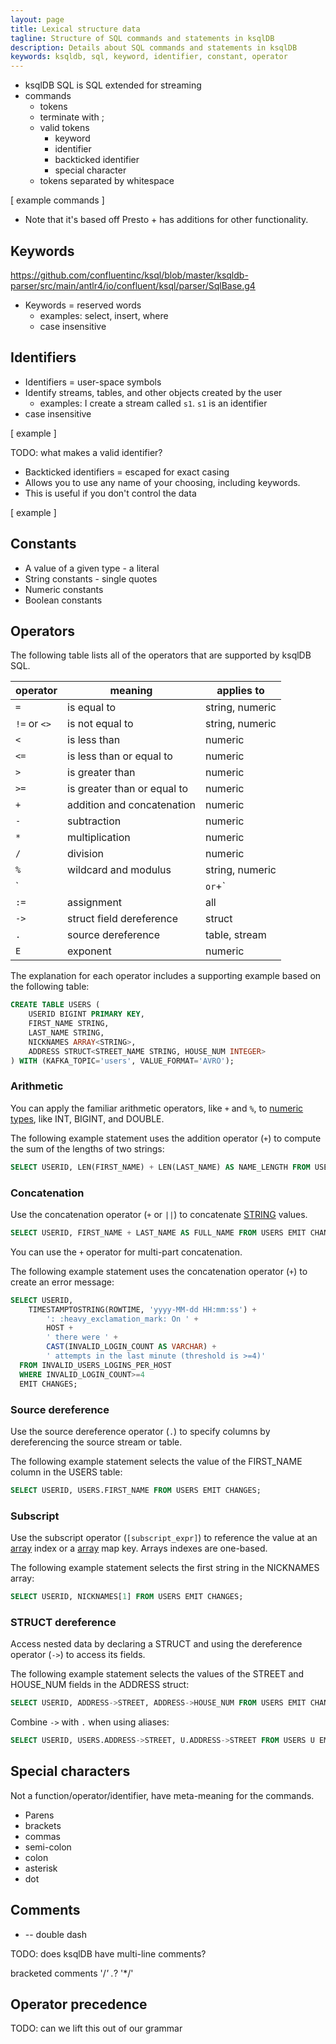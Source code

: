 ```yaml
---
layout: page
title: Lexical structure data
tagline: Structure of SQL commands and statements in ksqlDB 
description: Details about SQL commands and statements in ksqlDB 
keywords: ksqldb, sql, keyword, identifier, constant, operator
---
```


- ksqlDB SQL is SQL extended for streaming
- commands
  - tokens
  - terminate with ;
  - valid tokens
    - keyword
    - identifier
    - backticked identifier
    - special character
  - tokens separated by whitespace

[ example commands ]

- Note that it's based off Presto + has additions for other functionality.

## Keywords

https://github.com/confluentinc/ksql/blob/master/ksqldb-parser/src/main/antlr4/io/confluent/ksql/parser/SqlBase.g4

- Keywords = reserved words
  - examples: select, insert, where
  - case insensitive

## Identifiers

- Identifiers = user-space symbols
- Identify streams, tables, and other objects created by the user
  - examples: I create a stream called `s1`. `s1` is an identifier
- case insensitive

[ example ]

TODO: what makes a valid identifier?

- Backticked identifiers = escaped for exact casing
- Allows you to use any name of your choosing, including keywords.
- This is useful if you don't control the data

[ example ]

## Constants

- A value of a given type - a literal
- String constants - single quotes
- Numeric constants
- Boolean constants

## Operators

The following table lists all of the operators that are supported by ksqlDB SQL.

| operator     | meaning                        | applies to      
|--------------|--------------------------------|-----------------
| `=`          | is equal to                    | string, numeric 
| `!=` or `<>` | is not equal to                | string, numeric 
| `<`          | is less than                   | numeric         
| `<=`         | is less than or equal to       | numeric         
| `>`          | is greater than                | numeric         
| `>=`         | is greater than or equal to    | numeric         
| `+`          | addition and concatenation     | numeric         
| `-`          | subtraction                    | numeric         
| `*`          | multiplication                 | numeric         
| `/`          | division                       | numeric         
| `%`          | wildcard and modulus           | string, numeric 
| `||` or `+`  | concatenation                  | string          
| `:=`         | assignment                     | all             
| `->`         | struct field dereference       | struct     
| `.`          | source dereference             | table, stream
| `E`          | exponent                       | numeric         

The explanation for each operator includes a supporting example based on
the following table:

```sql
CREATE TABLE USERS (
    USERID BIGINT PRIMARY KEY,
    FIRST_NAME STRING,
    LAST_NAME STRING,
    NICKNAMES ARRAY<STRING>,
    ADDRESS STRUCT<STREET_NAME STRING, HOUSE_NUM INTEGER>
) WITH (KAFKA_TOPIC='users', VALUE_FORMAT='AVRO');
```

### Arithmetic

You can apply the familiar arithmetic operators, like `+` and `%`, to
[numeric types](data-types/numeric.md), like INT, BIGINT, and DOUBLE.

The following example statement uses the addition operator (`+`) to compute
the sum of the lengths of two strings:

```sql
SELECT USERID, LEN(FIRST_NAME) + LEN(LAST_NAME) AS NAME_LENGTH FROM USERS EMIT CHANGES;
```

### Concatenation

Use the concatenation operator (`+` or `||`) to concatenate
[STRING](data-types/character.md) values.

```sql
SELECT USERID, FIRST_NAME + LAST_NAME AS FULL_NAME FROM USERS EMIT CHANGES;
```

You can use the `+` operator for multi-part concatenation.

The following example statement uses the concatenation operator (`+`) to create
an error message:

```sql
SELECT USERID,
    TIMESTAMPTOSTRING(ROWTIME, 'yyyy-MM-dd HH:mm:ss') +
        ': :heavy_exclamation_mark: On ' +
        HOST +
        ' there were ' +
        CAST(INVALID_LOGIN_COUNT AS VARCHAR) +
        ' attempts in the last minute (threshold is >=4)'
  FROM INVALID_USERS_LOGINS_PER_HOST
  WHERE INVALID_LOGIN_COUNT>=4
  EMIT CHANGES;
```

### Source dereference

Use the source dereference operator (`.`) to specify columns by dereferencing
the source stream or table.

The following example statement selects the value of the FIRST_NAME column in
the USERS table:

```sql
SELECT USERID, USERS.FIRST_NAME FROM USERS EMIT CHANGES;
```

### Subscript

Use the subscript operator (`[subscript_expr]`) to reference the value at an
[array](data-types/compund.md#array) index or a [array](data-types/compund.md#array) map key. Arrays indexes are one-based.

The following example statement selects the first string in the NICKNAMES array:

```sql
SELECT USERID, NICKNAMES[1] FROM USERS EMIT CHANGES;
```

### STRUCT dereference

Access nested data by declaring a STRUCT and using the dereference operator
(`->`) to access its fields.

The following example statement selects the values of the STREET and HOUSE_NUM
fields in the ADDRESS struct: 

```sql
SELECT USERID, ADDRESS->STREET, ADDRESS->HOUSE_NUM FROM USERS EMIT CHANGES;
```

Combine `->` with `.` when using aliases:

```sql
SELECT USERID, USERS.ADDRESS->STREET, U.ADDRESS->STREET FROM USERS U EMIT CHANGES;
```



## Special characters

Not a function/operator/identifier, have meta-meaning for the commands.

- Parens
- brackets
- commas
- semi-colon
- colon
- asterisk
- dot

## Comments

- -- double dash

TODO: does ksqlDB have multi-line comments?

bracketed comments
'/*' .*? '*/' 

## Operator precedence

TODO: can we lift this out of our grammar
